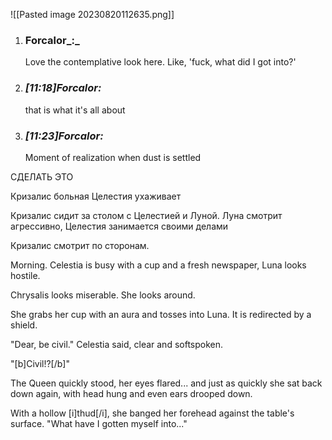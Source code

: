 ![[Pasted image 20230820112635.png]]

1. ### Forcalor_:_ 
    
    Love the contemplative look here. Like, 'fuck, what did I got into?'
    
2. ### _[_11:18_]_Forcalor_:_ 
    
    that is what it's all about
    
3. ### _[_11:23_]_Forcalor_:_ 
    
    Moment of realization when dust is settled

СДЕЛАТЬ ЭТО



Кризалис больная
Целестия ухаживает


Кризалис сидит за столом с Целестией и Луной. Луна смотрит агрессивно, Целестия занимается своими делами

Кризалис смотрит по сторонам. 

Morning. Celestia is busy with a cup and a fresh newspaper, Luna looks hostile.

Chrysalis looks miserable. She looks around.

She grabs her cup with an aura and tosses into Luna. It is redirected by a shield.

"Dear, be civil." Celestia said, clear and softspoken.

"[b]Civil!?[/b]"

The Queen quickly stood, her eyes flared... and just as quickly she sat back down again, with head hung and even ears drooped down.

With a hollow [i]thud[/i], she banged her forehead against the table's surface. "What have I gotten myself into..."